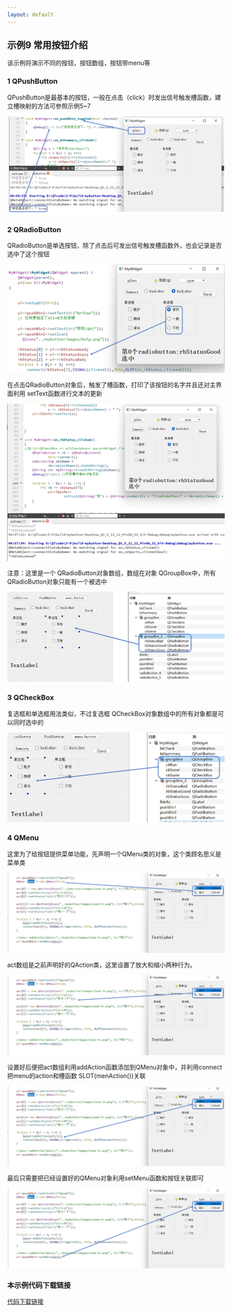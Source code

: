 ```yaml
---
layout: default
---
```



## 示例9 常用按钮介绍

该示例将演示不同的按钮，按钮数组，按钮带menu等

### 1 QPushButton

QPushButton是最基本的按钮，一般在点击（click）时发出信号触发槽函数，建立槽映射的方法可参照示例5~7

![QPushButton](image/9-1.png)

### 2 QRadioButton

QRadioButton是单选按钮，除了点击后可发出信号触发槽函数外，也会记录是否选中了这个按钮

![QRadioButton1](image/9-2.png)

在点击QRadioButton对象后，触发了槽函数，打印了该按钮的名字并且还对主界面利用 setText函数进行文本的更新

![QRadioButton2](image/9-3.png)

注意：这里是一个 QRadioButton对象数组，数组在对象 QGroupBox中，所有 QRadioButton对象只能有一个被选中

![QRadioButton2](image/9-4.png)

### 3 QCheckBox

复选框和单选框用法类似，不过复选框 QCheckBox对象数组中的所有对象都是可以同时选中的

![QCheckBox](image/9-5.png)

### 4 QMenu

这里为了给按钮提供菜单功能，先声明一个QMenu类的对象，这个类顾名思义是菜单类

![QMenu1](image/9-6.png)

act数组是之前声明好的QAction类，这里设置了放大和缩小两种行为。

![QMenu2](image/9-7.png)

设置好后便把act数组利用addAction函数添加到QMenu对象中，并利用connect把menu的action和槽函数 SLOT(menAction())关联

![QMenu3](image/9-8.png)

最后只需要把已经设置好的QMenu对象利用setMenu函数和按钮关联即可

![QMenu4](image/9-9.png)

### 本示例代码下载链接

[代码下载链接](https://github.com/PKUpop/QT-page/raw/main/code/9.zip)